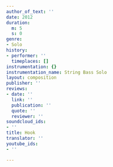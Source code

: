 ```yaml
---
author_of_text: ''
date: 2012
duration:
  m: 5
  s: 0
genre:
- Solo
history:
- performer: ''
  timeplaces: []
instrumentation: {}
instrumentation_name: String Bass Solo
layout: composition
publisher: ''
reviews:
- date: ''
  link: ''
  publication: ''
  quote: ''
  reviewer: ''
soundcloud_ids:
- ''
title: Hook
translator: ''
youtube_ids:
- ''

---
```

